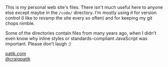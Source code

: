 This is my personal web site's files. There isn't much useful here to anyone else except maybe in the `/code/` directory. I'm mostly using it for version control (I like to revamp the site every so often) and for keeping my git chops nimble.

Some of the directories contain files from many years ago, when I didn't even know why inline styles or standards-compliant JavaScript was important. Please don't laugh :)

[patik.com](http://patik.com/)<br>
[@craigpatik](https://twitter.com/craigpatik)